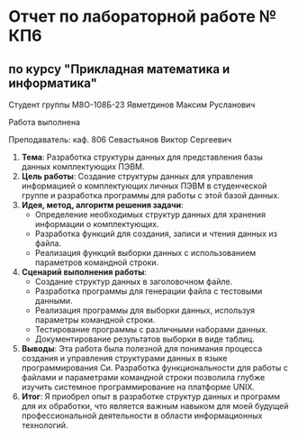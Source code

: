 # Отчет по лабораторной работе № КП6
## по курсу "Прикладная математика и информатика"

Студент группы М8О-108Б-23 Явметдинов Максим Русланович

Работа выполнена

Преподаватель: каф. 806 Севастьянов Виктор Сергеевич

1. **Тема**: Разработка структуры данных для представления базы данных комплектующих ПЭВМ.
2. **Цель работы**: Создание структуры данных для управления информацией о комплектующих личных ПЭВМ в студенческой группе и разработка программы для работы с этой базой данных.
3. **Идея, метод, алгоритм решения задачи**:
   - Определение необходимых структур данных для хранения информации о комплектующих.
   - Разработка функций для создания, записи и чтения данных из файла.
   - Реализация функций выборки данных с использованием параметров командной строки.
4. **Сценарий выполнения работы**:
   - Создание структур данных в заголовочном файле.
   - Разработка программы для генерации файла с тестовыми данными.
   - Реализация программы для выборки данных, используя параметры командной строки.
   - Тестирование программы с различными наборами данных.
   - Документирование результатов выборки в виде таблиц.
5. **Выводы**: Эта работа была полезной для понимания процесса создания и управления структурами данных в языке программирования Си. Разработка функциональности для работы с файлами и параметрами командной строки позволила глубже изучить системное программирование на платформе UNIX.
6. **Итог**: Я приобрел опыт в разработке структур данных и программ для их обработки, что является важным навыком для моей будущей профессиональной деятельности в области информационных технологий.
